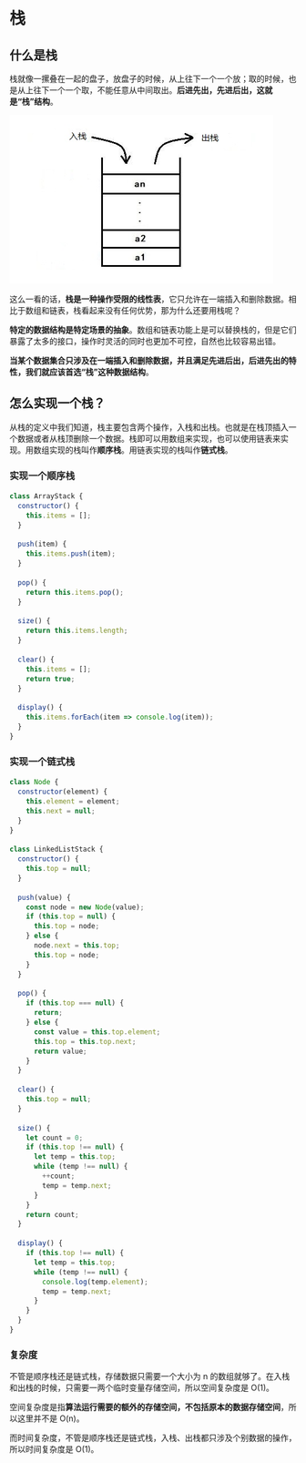 # 栈

## 什么是栈

栈就像一摞叠在一起的盘子，放盘子的时候，从上往下一个一个放；取的时候，也是从上往下一个一个取，不能任意从中间取出。**后进先出，先进后出，这就是“栈”结构**。

![stack](../../.vuepress/public/images/dataStructure-stack.jpg)

这么一看的话，**栈是一种操作受限的线性表**，它只允许在一端插入和删除数据。相比于数组和链表，栈看起来没有任何优势，那为什么还要用栈呢？

**特定的数据结构是特定场景的抽象**。数组和链表功能上是可以替换栈的，但是它们暴露了太多的接口，操作时灵活的同时也更加不可控，自然也比较容易出错。

**当某个数据集合只涉及在一端插入和删除数据，并且满足先进后出，后进先出的特性，我们就应该首选“栈”这种数据结构**。

## 怎么实现一个栈？

从栈的定义中我们知道，栈主要包含两个操作，入栈和出栈。也就是在栈顶插入一个数据或者从栈顶删除一个数据。栈即可以用数组来实现，也可以使用链表来实现。用数组实现的栈叫作**顺序栈**。用链表实现的栈叫作**链式栈**。

### 实现一个顺序栈

```js
class ArrayStack {
  constructor() {
    this.items = [];
  }

  push(item) {
    this.items.push(item);
  }

  pop() {
    return this.items.pop();
  }

  size() {
    return this.items.length;
  }

  clear() {
    this.items = [];
    return true;
  }

  display() {
    this.items.forEach(item => console.log(item));
  }
}
```

### 实现一个链式栈

```js
class Node {
  constructor(element) {
    this.element = element;
    this.next = null;
  }
}

class LinkedListStack {
  constructor() {
    this.top = null;
  }

  push(value) {
    const node = new Node(value);
    if (this.top = null) {
      this.top = node;
    } else {
      node.next = this.top;
      this.top = node;
    }
  }

  pop() {
    if (this.top === null) {
      return;
    } else {
      const value = this.top.element;
      this.top = this.top.next;
      return value;
    }
  }

  clear() {
    this.top = null;
  }

  size() {
    let count = 0;
    if (this.top !== null) {
      let temp = this.top;
      while (temp !== null) {
        ++count;
        temp = temp.next;
      }
    }
    return count;
  }

  display() {
    if (this.top !== null) {
      let temp = this.top;
      while (temp !== null) {
        console.log(temp.element);
        temp = temp.next;
      }
    }
  }
}
```

### 复杂度

不管是顺序栈还是链式栈，存储数据只需要一个大小为 n 的数组就够了。在入栈和出栈的时候，只需要一两个临时变量存储空间，所以空间复杂度是 O(1)。

空间复杂度是指**算法运行需要的额外的存储空间，不包括原本的数据存储空间**，所以这里并不是 O(n)。

而时间复杂度，不管是顺序栈还是链式栈，入栈、出栈都只涉及个别数据的操作，所以时间复杂度是 O(1)。




